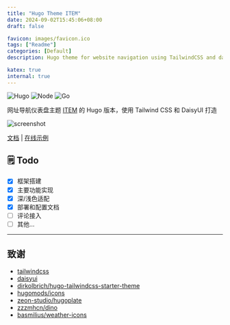 ```yaml
---
title: "Hugo Theme ITEM"
date: 2024-09-02T15:45:06+08:00
draft: false

favicon: images/favicon.ico
tags: ["Readme"]
categories: [Default]
description: Hugo theme for website navigation using TailwindCSS and daisyUI. 

katex: true
internal: true
---
```


![Hugo](https://img.shields.io/badge/Hugo-0.120.0-blue?logo=hugo)
![Node](https://img.shields.io/badge/Node.js-20.17.0-brightgreen?logo=node.js)
![Go](https://img.shields.io/badge/Go-1.22.0-blue?logo=go)

网址导航仪表盘主题 [ITEM](https://github.com/fordes123/ITEM) 的 Hugo 版本，使用 Tailwind CSS 和 DaisyUI 打造

![screenshot](https://github.com/user-attachments/assets/ec71d4e3-bde1-4834-90cf-18e29de856f4)

[文档](https://github.com/fordes123/hugo-theme-item/wiki) | [在线示例](https://item-hugo.vercel.app/)

## 🗒️ Todo

- [x] 框架搭建
- [x] 主要功能实现
- [x] 深/浅色适配
- [x] 部署和配置文档
- [ ] 评论接入
- [ ] 其他...

---

## 致谢

- [tailwindcss](https://github.com/tailwindcss/tailwindcss)
- [daisyui](https://github.com/saadeghi/daisyui)
- [dirkolbrich/hugo-tailwindcss-starter-theme](https://github.com/dirkolbrich/hugo-tailwindcss-starter-theme)
- [hugomods/icons](https://github.com/hugomods/icons)
- [zeon-studio/hugoplate](https://github.com/zeon-studio/hugoplate)
- [zzzmhcn/dino](https://github.com/zzzmhcn/dino)
- [basmilius/weather-icons](https://github.com/basmilius/weather-icons)